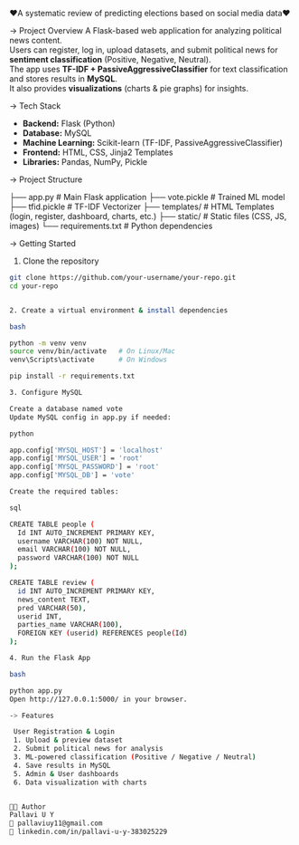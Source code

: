 ❤️A systematic review of predicting elections based on social media data❤️

-> Project Overview
A Flask-based web application for analyzing political news content.  
Users can register, log in, upload datasets, and submit political news for **sentiment classification** (Positive, Negative, Neutral).  
The app uses **TF-IDF + PassiveAggressiveClassifier** for text classification and stores results in **MySQL**.  
It also provides **visualizations** (charts & pie graphs) for insights.

-> Tech Stack
- **Backend:** Flask (Python)
- **Database:** MySQL
- **Machine Learning:** Scikit-learn (TF-IDF, PassiveAggressiveClassifier)
- **Frontend:** HTML, CSS, Jinja2 Templates
- **Libraries:** Pandas, NumPy, Pickle



-> Project Structure

├── app.py # Main Flask application
├── vote.pickle # Trained ML model
├── tfid.pickle # TF-IDF Vectorizer
├── templates/ # HTML Templates (login, register, dashboard, charts, etc.)
├── static/ # Static files (CSS, JS, images)
└── requirements.txt # Python dependencies


-> Getting Started

1. Clone the repository

```bash
git clone https://github.com/your-username/your-repo.git
cd your-repo


2️. Create a virtual environment & install dependencies

bash

python -m venv venv
source venv/bin/activate   # On Linux/Mac
venv\Scripts\activate      # On Windows

pip install -r requirements.txt

3️. Configure MySQL

Create a database named vote
Update MySQL config in app.py if needed:

python

app.config['MYSQL_HOST'] = 'localhost'
app.config['MYSQL_USER'] = 'root'
app.config['MYSQL_PASSWORD'] = 'root'
app.config['MYSQL_DB'] = 'vote'

Create the required tables:

sql

CREATE TABLE people (
  Id INT AUTO_INCREMENT PRIMARY KEY,
  username VARCHAR(100) NOT NULL,
  email VARCHAR(100) NOT NULL,
  password VARCHAR(100) NOT NULL
);

CREATE TABLE review (
  id INT AUTO_INCREMENT PRIMARY KEY,
  news_content TEXT,
  pred VARCHAR(50),
  userid INT,
  parties_name VARCHAR(100),
  FOREIGN KEY (userid) REFERENCES people(Id)
);

4️. Run the Flask App

bash

python app.py
Open http://127.0.0.1:5000/ in your browser.

-> Features

 User Registration & Login
 1. Upload & preview dataset
 2. Submit political news for analysis
 3. ML-powered classification (Positive / Negative / Neutral)
 4. Save results in MySQL
 5. Admin & User dashboards
 6. Data visualization with charts


👨‍💻 Author
Pallavi U Y
📧 pallaviuy11@gmail.com
🔗 linkedin.com/in/pallavi-u-y-383025229
